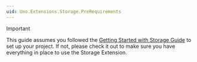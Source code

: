 ```yaml
---
uid: Uno.Extensions.Storage.PreRequirements
---
```


<!-- markdownlint-disable MD041 -->

> [!IMPORTANT]
> This guide assumes you followed the [Getting Started with Storage Guide](xref:Uno.Extensions.Storage.GettingStarted) to set up your project. If not, please check it out to make sure you have everything in place to use the Storage Extension.
